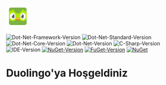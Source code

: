 ![Logo](.images/Logo.png)

![Dot-Net-Framework-Version](https://img.shields.io/badge/.NET%20Framework-%3E%3D4.5.2-blue)
![Dot-Net-Standard-Version](https://img.shields.io/badge/.NET%20Standard-%3E%3D1.0-blue)
![Dot-Net-Core-Version](https://img.shields.io/badge/.NET%20Core-%3E%3D3.1-blue)
![Dot-Net-Version](https://img.shields.io/badge/.NET-%3E%3D5.0-blue)
![C-Sharp-Version](https://img.shields.io/badge/C%23-11.0-blue.svg)
![IDE-Version](https://img.shields.io/badge/IDE-VS2022-blue.svg)
[![NuGet-Version](https://img.shields.io/nuget/v/Duolingo.svg)](https://www.nuget.org/packages/Duolingo)
[![FuGet-Version](https://www.fuget.org/packages/Duolingo/badge.svg)](https://www.fuget.org/packages/Duolingo)
[![NuGet](https://img.shields.io/nuget/dt/Duolingo)](https://www.nuget.org/api/v2/package/Duolingo)

# Duolingo'ya Hoşgeldiniz